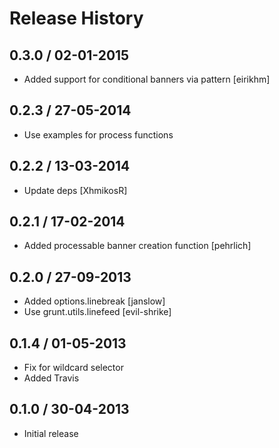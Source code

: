 # Release History

## 0.3.0 / 02-01-2015
* Added support for conditional banners via pattern [eirikhm]

## 0.2.3 / 27-05-2014
* Use examples for process functions

## 0.2.2 / 13-03-2014
* Update deps [XhmikosR]

## 0.2.1 / 17-02-2014
* Added processable banner creation function [pehrlich]

## 0.2.0 / 27-09-2013
* Added options.linebreak [janslow]
* Use grunt.utils.linefeed [evil-shrike]

## 0.1.4 / 01-05-2013
* Fix for wildcard selector
* Added Travis

## 0.1.0 / 30-04-2013
* Initial release
